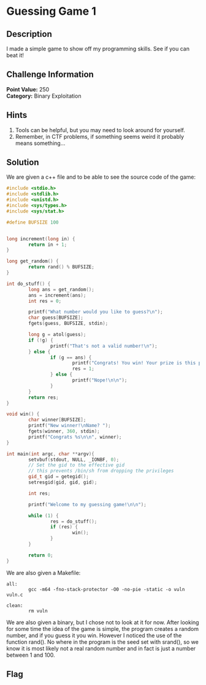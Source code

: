 # Guessing Game 1

## Description
I made a simple game to show off my programming skills. See if you can beat it!

## Challenge Information
**Point Value:** 250  
**Category:** Binary Exploitation

## Hints
1. Tools can be helpful, but you may need to look around for yourself.
2. Remember, in CTF problems, if something seems weird it probably means something...

## Solution
We are given a c++ file and to be able to see the source code of the game:
```c++
#include <stdio.h>
#include <stdlib.h>
#include <unistd.h>
#include <sys/types.h>
#include <sys/stat.h>

#define BUFSIZE 100


long increment(long in) {
        return in + 1;
}

long get_random() {
        return rand() % BUFSIZE;
}

int do_stuff() {
        long ans = get_random();
        ans = increment(ans);
        int res = 0;

        printf("What number would you like to guess?\n");
        char guess[BUFSIZE];
        fgets(guess, BUFSIZE, stdin);

        long g = atol(guess);
        if (!g) {
                printf("That's not a valid number!\n");
        } else {
                if (g == ans) {
                        printf("Congrats! You win! Your prize is this print statement!\n\n");
                        res = 1;
                } else {
                        printf("Nope!\n\n");
                }
        }
        return res;
}

void win() {
        char winner[BUFSIZE];
        printf("New winner!\nName? ");
        fgets(winner, 360, stdin);
        printf("Congrats %s\n\n", winner);
}

int main(int argc, char **argv){
        setvbuf(stdout, NULL, _IONBF, 0);
        // Set the gid to the effective gid
        // this prevents /bin/sh from dropping the privileges
        gid_t gid = getegid();
        setresgid(gid, gid, gid);

        int res;

        printf("Welcome to my guessing game!\n\n");

        while (1) {
                res = do_stuff();
                if (res) {
                        win();
                }
        }

        return 0;
}
```
We are also given a Makefile:
```make
all:
        gcc -m64 -fno-stack-protector -O0 -no-pie -static -o vuln vuln.c

clean:
        rm vuln
```
We are also given a binary, but I chose not to look at it for now. After looking for some time the idea of the game is simple, the program creates a random number, and if you guess it you win. However I noticed the use of the function rand(). No where in the program is the seed set with srand(), so we know it is most likely not a real random number and in fact is just a number between 1 and 100.


## Flag